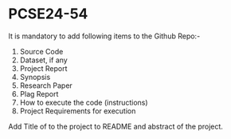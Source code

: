 # PCSE24-54

It is mandatory to add following items to the Github Repo:-
1. Source Code 
2. ⁠Dataset, if any
3. ⁠Project Report
4. ⁠Synopsis
5. ⁠Research Paper
6. ⁠Plag Report
7. ⁠How to execute the code (instructions)
8. Project ⁠Requirements for execution

Add Title of  to the project to README and abstract of the project.
